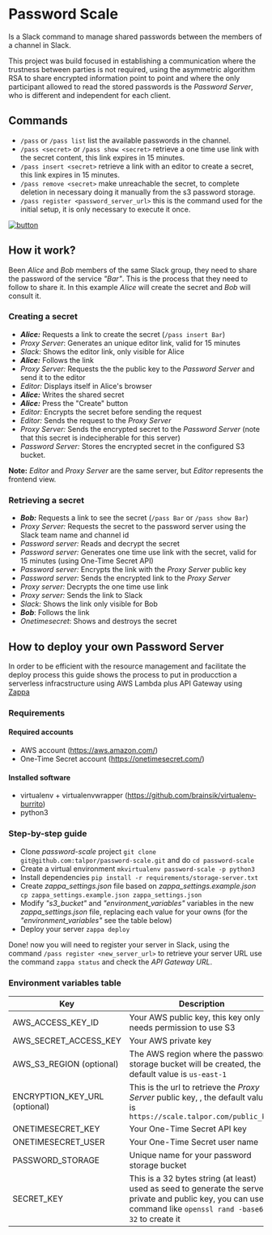 # Password Scale

Is a Slack command to manage shared passwords between the members of a channel in Slack.

This project was build focused in establishing a communication where the trustness between parties is not required, using the asymmetric algorithm RSA to share encrypted information point to point and where the only participant allowed to read the stored passwords is the _Password Server_, who is different and independent for each client.

## Commands

- `/pass` or `/pass list` list the available passwords in the channel.
- `/pass <secret>` or `/pass show <secret>` retrieve a one time use link with the secret content, this link expires in 15 minutes.
- `/pass insert <secret>` retrieve a link with an editor to create a secret, this link expires in 15 minutes.
- `/pass remove <secret>` make unreachable the secret, to complete deletion in necessary doing it manually from the s3 password storage.
- `/pass register <password_server_url>` this is the command used for the initial setup, it is only necessary to execute it once.

[![button](https://platform.slack-edge.com/img/add_to_slack.png)](https://slack.com/oauth/authorizeclient_id=2554558892.385841792964&scope=commands)

## How it work?

Been _Alice_ and _Bob_ members of the same Slack group, they need to share the password of the service _"Bar"_. This is the process that they need to follow to share it. In this example _Alice_ will create the secret and _Bob_ will consult it.

### Creating a secret

- _**Alice:**_ Requests a link to create the secret (`/pass insert Bar`)
- *Proxy Server*: Generates an unique editor link, valid for 15 minutes
- *Slack:* Shows the editor link, only visible for Alice
- _**Alice:**_ Follows the link
- *Proxy Server:* Requests the the public key to the _Password Server_ and send it to the editor
- *Editor:* Displays itself in Alice's browser
- _**Alice:**_ Writes the shared secret
- _**Alice:**_ Press the "Create" button
- *Editor:* Encrypts the secret before sending the request
- *Editor:* Sends the request to the _Proxy Server_
- *Proxy Server:* Sends the encrypted secret to the _Password Server_ (note that this secret is indecipherable for this server)
- *Password Server:* Stores the encrypted secret in the configured S3 bucket.

**Note:** _Editor_ and _Proxy Server_ are the same server, but _Editor_ represents the frontend view.

### Retrieving a secret

- _**Bob:**_ Requests a link to see the secret (`/pass Bar` or `/pass show Bar`)
- *Proxy Server:* Requests the secret to the password server using the Slack team name and channel id
- *Password server:* Reads and decrypt the secret
- *Password server:* Generates one time use link with the secret, valid for 15 minutes (using One-Time Secret API)
- *Password server:* Encrypts the link with the _Proxy Server_ public key
- *Password server:* Sends the encrypted link to the _Proxy Server_
- *Proxy server:* Decrypts the one time use link
- *Proxy server:* Sends the link to Slack
- *Slack:* Shows the link only visible for Bob
- _**Bob**_: Follows the link
- *Onetimesecret*: Shows and destroys the secret

## How to deploy your own Password Server

In order to be efficient with the resource management and facilitate the deploy process this guide shows the process to put in producction a serverless infracstructure using AWS Lambda plus API Gateway using [Zappa](https://github.com/Miserlou/Zappa)

### Requirements

#### Required accounts
- AWS account (https://aws.amazon.com/)
- One-Time Secret account (https://onetimesecret.com/)

#### Installed software
- virtualenv + virtualenvwrapper (https://github.com/brainsik/virtualenv-burrito)
- python3

### Step-by-step guide

- Clone _password-scale_ project `git clone git@github.com:talpor/password-scale.git` and do `cd password-scale`
- Create a virtual environment `mkvirtualenv password-scale -p python3`
- Install dependencies `pip install -r requirements/storage-server.txt`
- Create _zappa_settings.json_ file based on _zappa_settings.example.json_ `cp zappa_settings.example.json zappa_settings.json`
- Modify _"s3_bucket"_ and _"environment_variables"_ variables in the new _zappa_settings.json_ file, replacing each value for your owns (for the _"environment_variables"_ see the table below)
- Deploy your server `zappa deploy`

Done! now you will need to register your server in Slack, using the command `/pass register <new_server_url>` to retrieve your server URL use the command `zappa status` and check the _API Gateway URL_.

### Environment variables table

| Key | Description |
| --- | ----------- |
| AWS_ACCESS_KEY_ID | Your AWS public key, this key only needs permission to use S3 |
| AWS_SECRET_ACCESS_KEY | Your AWS private key |
| AWS_S3_REGION (optional) | The AWS region where the password storage bucket will be created, the default value is `us-east-1` |
| ENCRYPTION_KEY_URL (optional) | This is the url to retrieve the _Proxy Server_ public key, , the default value is `https://scale.talpor.com/public_key` |
| ONETIMESECRET_KEY | Your One-Time Secret API key |
| ONETIMESECRET_USER | Your One-Time Secret user name |
| PASSWORD_STORAGE | Unique name for your password storage bucket |
| SECRET_KEY | This is a 32 bytes string (at least) used as seed to generate the server private and public key, you can use a command like `openssl rand -base64 32` to create it |

